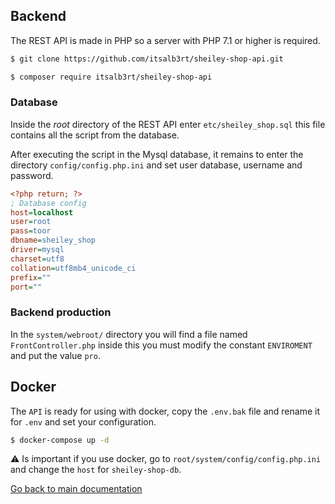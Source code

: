 ## Backend

The REST API is made in PHP so a server with PHP 7.1 or higher is required.

```bash
$ git clone https://github.com/itsalb3rt/sheiley-shop-api.git
```

```bash
$ composer require itsalb3rt/sheiley-shop-api
```

### Database

Inside the *root* directory of the REST API enter `etc/sheiley_shop.sql` this file contains all the script from the database.

After executing the script in the Mysql database, it remains to enter the directory `config/config.php.ini` and set user database, username and password.

```ini
<?php return; ?>
; Database config
host=localhost
user=root
pass=toor
dbname=sheiley_shop
driver=mysql
charset=utf8
collation=utf8mb4_unicode_ci
prefix=""
port=""
```

### Backend production

In the `system/webroot/` directory you will find a file named `FrontController.php` inside this you must modify the constant `ENVIROMENT` and put the value `pro`.

## Docker

The `API` is ready for using with docker, copy the `.env.bak` file and rename it for `.env` and set your configuration.

```bash
$ docker-compose up -d
```

:warning: Is important if you use docker, go to `root/system/config/config.php.ini` and change the `host` for `sheiley-shop-db`.

[Go back to main documentation](https://github.com/itsalb3rt/sheiley_shop_app)


